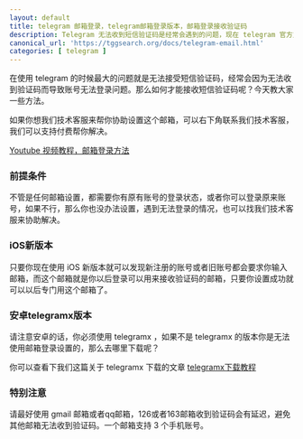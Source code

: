 ```yaml
---
layout: default
title: telegram 邮箱登录，telegram邮箱登录版本，邮箱登录接收验证码
description: Telegram 无法收到短信验证码是经常会遇到的问题，现在 telegram 官方支持邮箱验证了，可以帮助大家解决短信无法收到的问题，那么如何才能设置邮箱接收验证码呢？
canonical_url: 'https://tggsearch.org/docs/telegram-email.html'
categories: [ telegram ]
---
```

在使用 telegram 的时候最大的问题就是无法接受短信验证码，经常会因为无法收到验证码而导致账号无法登录问题。那么如何才能接收短信验证码呢？今天教大家一些方法。

<p class="red-text-word">
如果你想我们技术客服来帮你协助设置这个邮箱，可以右下角联系我们技术客服，我们可以支持付费帮你解决。
</p>

[Youtube 视频教程，邮箱登录方法](./302.html?target=https://youtu.be/1GjXyAgyamw)

### 前提条件
不管是任何邮箱设置，都需要你有原有账号的登录状态，或者你可以登录原来账号，如果不行，那么你也没办法设置，遇到无法登录的情况，也可以找我们技术客服来协助解决。

### iOS新版本
只要你现在使用 iOS 新版本就可以发现新注册的账号或者旧账号都会要求你输入邮箱，而这个邮箱就是你以后登录可以用来接收验证码的邮箱，只要你设置成功就可以以后专门用这个邮箱了。

### 安卓telegramx版本
请注意安卓的话，你必须使用 telegramx ，如果不是 telegramx 的版本你是无法使用邮箱登录设置的，那么去哪里下载呢？

你可以查看下我们这篇关于 telegramx 下载的文章 [telegramx下载教程](./telegramx.html)

### 特别注意
请最好使用 gmail 邮箱或者qq邮箱，126或者163邮箱收到验证码会有延迟，避免其他邮箱无法收到验证码。一个邮箱支持 3 个手机账号。